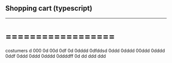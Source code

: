 ## Shopping cart (typescript)
---------------------------
==================
=================

costumers
d
000
0d
00d
0df
0d
0dddd
0dfddsd
0ddd
0dddd
00ddd
0dddd
0ddf
0ddd
0ddd
0dddd
0ddddff
0d
dd
ddd
ddd
